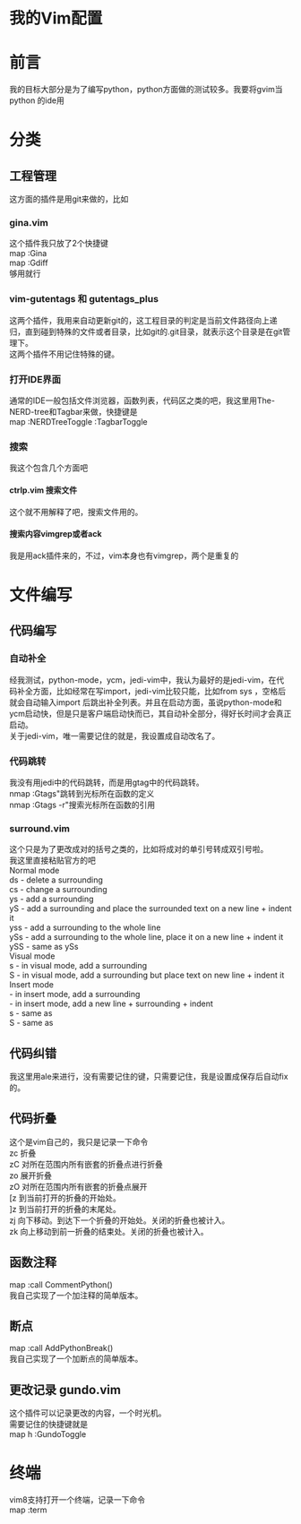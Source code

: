 我的Vim配置  
==  
# 前言  
我的目标大部分是为了编写python，python方面做的测试较多。我要将gvim当python 的ide用  
# 分类  
## 工程管理  
这方面的插件是用git来做的，比如  
### gina.vim  
这个插件我只放了2个快捷键  
	map <f10> <esc>:Gina   
	map <c-f10> <esc>:Gdiff<cr>  
够用就行  
### vim-gutentags 和 gutentags_plus  
这两个插件，我用来自动更新git的，这工程目录的判定是当前文件路径向上递归，直到碰到特殊的文件或者目录，比如git的.git目录，就表示这个目录是在git管理下。  
这两个插件不用记住特殊的键。  
### 打开IDE界面  
通常的IDE一般包括文件浏览器，函数列表，代码区之类的吧，我这里用The-NERD-tree和Tagbar来做，快捷键是  
	map <F8> <ESC>:NERDTreeToggle <CR><ESC>:TagbarToggle<CR><ESC>  
### 搜索  
我这个包含几个方面吧  
#### ctrlp.vim 搜索文件 <f3>  
这个就不用解释了吧，搜索文件用的。  
#### 搜索内容vimgrep或者ack <a-f3>  
我是用ack插件来的，不过，vim本身也有vimgrep，两个是重复的  
# 文件编写  
## 代码编写  
### 自动补全  
经我测试，python-mode，ycm，jedi-vim中，我认为最好的是jedi-vim，在代码补全方面，比如经常在写import，jedi-vim比较只能，比如from sys ，空格后就会自动输入import 后跳出补全列表。并且在启动方面，虽说python-mode和ycm启动快，但是只是客户端启动快而已，其自动补全部分，得好长时间才会真正启动。  
关于jedi-vim，唯一需要记住的就是<f2>，我设置成自动改名了。  
### 代码跳转  
我没有用jedi中的代码跳转，而是用gtag中的代码跳转。  
	nmap <f12> :Gtags<cr><cr>"跳转到光标所在函数的定义  
	nmap <s-f12> :Gtags -r<cr><cr>"搜索光标所在函数的引用  
### surround.vim  

这个只是为了更改成对的括号之类的，比如将成对的单引号转成双引号啦。  
我这里直接粘贴官方的吧  
Normal mode  
ds  - delete a surrounding  
cs  - change a surrounding  
ys  - add a surrounding  
yS  - add a surrounding and place the surrounded text on a new line + indent it  
yss - add a surrounding to the whole line  
ySs - add a surrounding to the whole line, place it on a new line + indent it  
ySS - same as ySs  
Visual mode  
s   - in visual mode, add a surrounding  
S   - in visual mode, add a surrounding but place text on new line + indent it  
Insert mode  
<CTRL-s> - in insert mode, add a surrounding  
<CTRL-s><CTRL-s> - in insert mode, add a new line + surrounding + indent  
<CTRL-g>s - same as <CTRL-s>  
<CTRL-g>S - same as <CTRL-s><CTRL-s>  
## 代码纠错  
我这里用ale来进行，没有需要记住的键，只需要记住，我是设置成保存后自动fix的。  
## 代码折叠  
这个是vim自己的，我只是记录一下命令  
zc      折叠  
zC     对所在范围内所有嵌套的折叠点进行折叠  
zo      展开折叠  
zO     对所在范围内所有嵌套的折叠点展开  
[z       到当前打开的折叠的开始处。  
]z       到当前打开的折叠的末尾处。  
zj       向下移动。到达下一个折叠的开始处。关闭的折叠也被计入。  
zk      向上移动到前一折叠的结束处。关闭的折叠也被计入。  
## 函数注释  
map <f7> :call CommentPython()<CR>  
我自己实现了一个加注释的简单版本。  
## 断点  
map <f9> :call AddPythonBreak()<CR>   
我自己实现了一个加断点的简单版本。  
## 更改记录 gundo.vim  
这个插件可以记录更改的内容，一个时光机。  
需要记住的快捷键就是  
map <leader>h :GundoToggle<CR>  
# 终端  
vim8支持打开一个终端，记录一下命令  
map <s-f8> <esc>:term<cr>  
